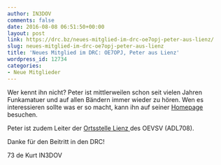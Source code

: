 ```yaml
---
author: IN3DOV
comments: false
date: 2016-08-08 06:51:50+00:00
layout: post
link: https://drc.bz/neues-mitglied-im-drc-oe7opj-peter-aus-lienz/
slug: neues-mitglied-im-drc-oe7opj-peter-aus-lienz
title: 'Neues Mitglied im DRC: OE7OPJ, Peter aus Lienz'
wordpress_id: 12734
categories:
- Neue Mitglieder
---
```


Wer kennt ihn nicht? Peter ist mittlerweilen schon seit vielen Jahren Funkamatuer und auf allen Bändern immer wieder zu hören. Wen es interessieren sollte was er so macht, kann ihn auf seiner [Homepage](http://www.qth.at/oe7opj/) besuchen.

Peter ist zudem Leiter der [Ortsstelle Lienz ](http://www.oe7.oevsv.at/ortsstellen/adl708/)des OEVSV (ADL708).

Danke für den Beitritt in den DRC!

73 de Kurt IN3DOV
